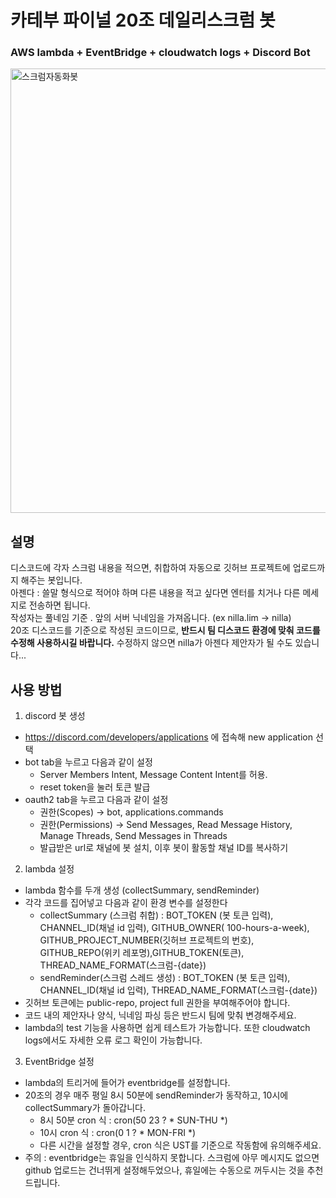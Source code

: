 # 카테부 파이널 20조 데일리스크럼 봇
### AWS lambda + EventBridge + cloudwatch logs + Discord Bot

<img width="711" alt="스크럼자동화봇" src="https://github.com/user-attachments/assets/73ec2dff-0c77-4e4c-ae91-018c7c6c23ea" />


## 설명
디스코드에 각자 스크럼 내용을 적으면, 취합하여 자동으로 깃허브 프로젝트에 업로드까지 해주는 봇입니다.</br>
아젠다 : 쓸말 형식으로 적어야 하며 다른 내용을 적고 싶다면 엔터를 치거나 다른 메세지로 전송하면 됩니다.</br>
작성자는 풀네임 기준 . 앞의 서버 닉네임을 가져옵니다. (ex nilla.lim -> nilla)</br>
20조 디스코드를 기준으로 작성된 코드이므로, **반드시 팀 디스코드 환경에 맞춰 코드를 수정해 사용하시길 바랍니다.** 수정하지 않으면 nilla가 아젠다 제안자가 될 수도 있습니다... </br>

## 사용 방법

1. discord 봇 생성
-  https://discord.com/developers/applications 에 접속해 new application 선택
-  bot tab을 누르고 다음과 같이 설정
   -   Server Members Intent, Message Content Intent를 허용. 
   -   reset token을 눌러 토큰 발급
- oauth2 tab을 누르고 다음과 같이 설정
  - 권한(Scopes) → bot, applications.commands
  - 권한(Permissions) → Send Messages, Read Message History, Manage Threads, Send Messages in Threads
  - 발급받은 url로 채널에 봇 설치, 이후 봇이 활동할 채널 ID를 복사하기

2. lambda 설정
- lambda 함수를 두개 생성 (collectSummary, sendReminder)
- 각각 코드를 집어넣고 다음과 같이 환경 변수를 설정한다
   - collectSummary (스크럼 취합) : BOT_TOKEN (봇 토큰 입력), CHANNEL_ID(채널 id 입력), GITHUB_OWNER(	
100-hours-a-week), GITHUB_PROJECT_NUMBER(깃허브 프로젝트의 번호), GITHUB_REPO(위키 레포명),GITHUB_TOKEN(토큰), THREAD_NAME_FORMAT(스크럼-{date})
   - sendReminder(스크럼 스레드 생성) : BOT_TOKEN (봇 토큰 입력), CHANNEL_ID(채널 id 입력), THREAD_NAME_FORMAT(스크럼-{date})
- 깃허브 토큰에는 public-repo, project full 권한을 부여해주어야 합니다.
- 코드 내의 제안자나 양식, 닉네임 파싱 등은 반드시 팀에 맞춰 변경해주세요.
- lambda의 test 기능을 사용하면 쉽게 테스트가 가능합니다. 또한 cloudwatch logs에서도 자세한 오류 로그 확인이 가능합니다. 

3. EventBridge 설정
- lambda의 트리거에 들어가 eventbridge를 설정합니다. 
- 20조의 경우 매주 평일 8시 50분에 sendReminder가 동작하고, 10시에 collectSummary가 돌아갑니다.
   - 8시 50분 cron 식 : cron(50 23 ? * SUN-THU *)
   - 10시 cron 식 : cron(0 1 ? * MON-FRI *)
   - 다른 시간을 설정할 경우, cron 식은 UST를 기준으로 작동함에 유의해주세요. 
- 주의 : eventbridge는 휴일을 인식하지 못합니다. 스크럼에 아무 메시지도 없으면 github 업로드는 건너뛰게 설정해두었으나,
  휴일에는 수동으로 꺼두시는 것을 추천드립니다.
